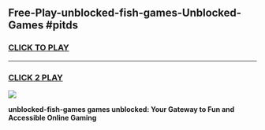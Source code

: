 
## Free-Play-unblocked-fish-games-Unblocked-Games #pitds
<h3>
<a href="https://news.freeplayer.one?title=unblocked-fish-games&ref=8M">CLICK TO PLAY</a></h3>
<hr>

<h3>
<a href="https://news.freeplayer.one?title=unblocked-fish-games&ref=8M">CLICK 2 PLAY</a>
  
</h3>

<a href="https://news.freeplayer.one?title=unblocked-fish-games&ref=8M"><img src="https://clearcache.store/games.png"></a>


**unblocked-fish-games games unblocked: Your Gateway to Fun and Accessible Online Gaming**
